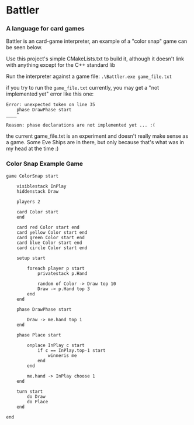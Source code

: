 # Battler

### A language for card games

Battler is an card-game interpreter, an example of a "color snap" game can 
be seen below.

Use this project's simple CMakeLists.txt to build it, although it doesn't link
with anything except for the C++ standard lib

Run the interpreter against a game file:
`.\Battler.exe game_file.txt`

if you try to run the `game_file.txt` currently, you may get a "not implemented yet" error like this one:

```
Error: unexpected token on line 35
    phase DrawPhase start
____^

Reason: phase declarations are not implemented yet ... :(
```

the current game_file.txt is an experiment and doesn't really make sense as a game. Some Eve Ships are in there, but only because that's what was in my head at the time :)


### Color Snap Example Game

```
game ColorSnap start

    visiblestack InPlay
    hiddenstack Draw

    players 2

    card Color start
    end

    card red Color start end
    card yellow Color start end
    card green Color start end
    card blue Color start end
    card circle Color start end

    setup start

        foreach player p start
            privatestack p.Hand
            
            random of Color -> Draw top 10
            Draw -> p.Hand top 3
        end
    end

    phase DrawPhase start

        Draw -> me.hand top 1
    end

    phase Place start

        onplace InPlay c start
            if c == InPlay.top-1 start
                winneris me
            end
        end

        me.hand -> InPlay choose 1
    end

    turn start
        do Draw
        do Place
    end

end

```
